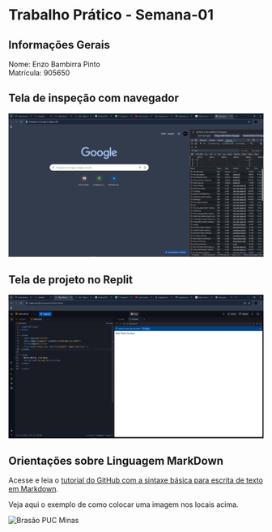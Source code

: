 # Trabalho Prático - Semana-01

## Informações Gerais

Nome: Enzo Bambirra Pinto  
Matrícula: 905650  

## Tela de inspeção com navegador

![Inspeção de conexão](images/requisicoes-site.png)

## Tela de projeto no Replit

![Hello World Replit](images/hello-world-replit.png)

## Orientações sobre Linguagem MarkDown

Acesse e leia o [tutorial do GitHub com a sintaxe básica para escrita de texto em Markdown](https://docs.github.com/pt/get-started/writing-on-github/getting-started-with-writing-and-formatting-on-github/basic-writing-and-formatting-syntax).

Veja aqui o exemplo de como colocar uma imagem nos locais acima. 

![Brasão PUC Minas](images/brasao_puc.png)
